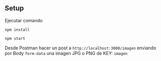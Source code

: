 ## Setup

Ejecutar comando

```shell
npm install
```

```shell
npm start
```

Desde Postman hacer un post a `http://localhost:3000/imagen` enviando por Body `form-data` una imagen JPG o PNG de KEY: `imagen`
